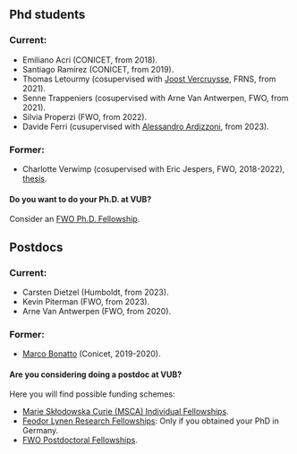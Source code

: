 ## Phd students

### Current:
* Emiliano Acri (CONICET, from 2018).
* Santiago Ramírez (CONICET, from 2019).
* Thomas Letourmy (cosupervised with [Joost Vercruysse](http://homepages.ulb.ac.be/~jvercruy/), FRNS, from 2021).
* Senne Trappeniers (cosupervised with Arne Van Antwerpen, FWO, from 2021).
* Silvia Properzi (FWO, from 2022).
* Davide Ferri (cusupervised with [Alessandro Ardizzoni](https://sites.google.com/site/aleardizzonihome/), from 2023).

### Former:
* Charlotte Verwimp (cosupervised with Eric Jespers, FWO, 2018-2022), [thesis](files/verwimp.pdf).

#### Do you want to do your Ph.D. at VUB? 

Consider an [FWO Ph.D. Fellowship](https://www.fwo.be/en/fellowships-funding/phd-fellowships/). 

## Postdocs

### Current:

* Carsten Dietzel (Humboldt, from 2023).
* Kevin Piterman (FWO, from 2023).
* Arne Van Antwerpen (FWO, from 2020).

### Former:

* [Marco Bonatto](https://marcobonatto87.wixsite.com/mb87) (Conicet, 2019-2020).

#### Are you considering doing a postdoc at VUB? 

Here you will find possible funding schemes: 

* [Marie Skłodowska Curie (MSCA) Individual Fellowships](https://marie-sklodowska-curie-actions.ec.europa.eu/actions/postdoctoral-fellowships).
* [Feodor Lynen Research Fellowships](https://www.humboldt-foundation.de/en/apply/sponsorship-programmes/feodor-lynen-research-fellowship): Only if you obtained your PhD in Germany.
* [FWO Postdoctoral Fellowships](https://www.fwo.be/en/fellowships-funding/postdoctoral-fellowships/).




